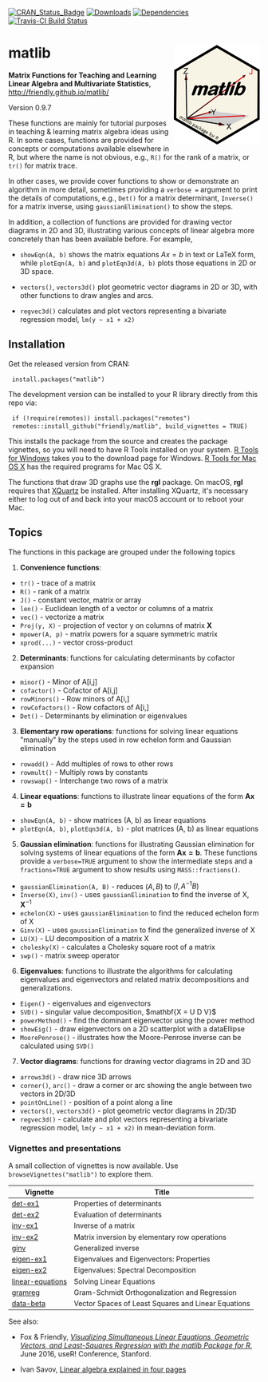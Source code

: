 <!-- badges: start -->

[![CRAN_Status_Badge](http://www.r-pkg.org/badges/version/matlib)](https://cran.r-project.org/package=matlib)
[![Downloads](http://cranlogs.r-pkg.org/badges/grand-total/matlib)](https://cran.r-project.org/package=matlib)
[![Dependencies](https://tinyverse.netlify.com/badge/matlib)](https://cran.r-project.org/package=matlib)
[![Travis-CI Build Status](https://travis-ci.org/friendly/matlib.svg?branch=master)](https://travis-ci.org/friendly/matlib)

<!-- badges: end -->

# matlib <img src="man/figures/logo.png" align="right" height="200px" />

**Matrix Functions for Teaching and Learning Linear Algebra and Multivariate Statistics**, http://friendly.github.io/matlib/

Version 0.9.7

These functions are mainly for tutorial purposes in teaching & learning matrix algebra
ideas using R. In some cases, functions are provided for concepts or computations available
elsewhere in R, but where the name is not obvious, e.g., `R()` for the rank of a matrix,
or `tr()` for matrix trace.

In other
cases, we provide cover functions to show or demonstrate an algorithm in more detail, sometimes
providing a `verbose =` argument to print the details of computations, e.g., `Det()` for a
matrix determinant, `Inverse()` for a matrix inverse, using `gaussianElimination()` to show the
steps.

In addition, a collection of functions are provided for drawing vector diagrams in 2D and 3D, illustrating
various concepts of linear algebra more concretely than has been available before.
For example, 

* `showEqn(A, b)` shows the matrix equations $A x = b$ in text or LaTeX form, while
`plotEqn(A, b)` and `plotEqn3d(A, b)` plots those equations in 2D or 3D space.

* `vectors()`, `vectors3d()` plot geometric vector diagrams in 2D or 3D, with other functions to draw
angles and arcs.

* `regvec3d()` calculates and plot vectors representing a bivariate regression model, `lm(y ~ x1 + x2)`

## Installation

Get the released version from CRAN:

     install.packages("matlib")

The development version can be installed to your R library directly from this repo via:

     if (!require(remotes)) install.packages("remotes")
     remotes::install_github("friendly/matlib", build_vignettes = TRUE)

This installs the package from the source and creates the package vignettes, 
so you will need to have R Tools installed on your system.  [R Tools for Windows](https://cran.r-project.org/bin/windows/Rtools/)
takes you to the download page for Windows.  [R Tools for Mac OS X](https://cran.r-project.org/bin/macosx/tools/)
has the required programs for Mac OS X.

The functions that draw 3D graphs use the **rgl** package. On macOS, **rgl** requires that [XQuartz](https://www.xquartz.org/) be installed. After installing XQuartz, it's necessary either to log out of and back into your macOS account or to reboot your Mac.


## Topics
The functions in this package are grouped under the following topics

1. **Convenience functions**:  

  - `tr()` - trace of a matrix
  - `R()` - rank of a matrix
  - `J()` - constant vector, matrix or array
  - `len()` - Euclidean length of a vector or columns of a matrix
  - `vec()` - vectorize a matrix
  - `Proj(y, X)` - projection of vector y on columns of matrix **X**
  - `mpower(A, p)` - matrix powers for a square symmetric matrix
  - `xprod(...)` - vector cross-product

2. **Determinants**: functions for calculating determinants by cofactor expansion

  - `minor()` - Minor of A[i,j]
  - `cofactor()` - Cofactor of A[i,j]
  - `rowMinors()` - Row minors of A[i,]
  - `rowCofactors()` - Row cofactors of A[i,]
  - `Det()` - Determinants by elimination or eigenvalues

3. **Elementary row operations**: functions for solving linear equations "manually" by the steps used in row echelon form and Gaussian elimination

  - `rowadd()` - Add multiples of rows to other rows
  - `rowmult()` - Multiply rows by constants
  - `rowswap()` - Interchange two rows of a matrix

4. **Linear equations**: functions to illustrate linear equations of the form $\mathbf{A x = b}$

  - `showEqn(A, b)` - show matrices (A, b) as linear equations
  - `plotEqn(A, b)`, `plotEqn3d(A, b)`  - plot matrices (A, b) as linear equations
  
5. **Gaussian elimination**: functions for illustrating Gaussian elimination for solving systems of linear equations of the form
$\mathbf{A x = b}$.  These functions provide a `verbose=TRUE` argument to show the intermediate steps
and a `fractions=TRUE` argument to show results using `MASS::fractions()`.

  - `gaussianElimination(A, B)` - reduces $(A, B)$ to $(I, A^{-1} B)$
  - `Inverse(X)`, `inv()` - uses `gaussianElimination` to find the inverse of X, $\mathbf{X}^{-1}$
  - `echelon(X)` - uses `gaussianElimination` to find the reduced echelon form of X
  - `Ginv(X)` - uses `gaussianElimination` to find the generalized inverse of X
  - `LU(X)` - LU decomposition of a matrix X
  - `cholesky(X)` - calculates a Cholesky square root of a matrix
  - `swp()` - matrix sweep operator

6. **Eigenvalues**: functions to illustrate the algorithms for calculating eigenvalues and eigenvectors and related matrix decompositions and generalizations.

  - `Eigen()` - eigenvalues and eigenvectors
  - `SVD()` - singular value decomposition, \$mathbf{X = U D V}$
  - `powerMethod()` - find the dominant eigenvector using the power method 
  - `showEig()` - draw eigenvectors on a 2D scatterplot with a dataEllipse
  - `MoorePenrose()` - illustrates how the Moore-Penrose inverse can be calculated using `SVD()`

7. **Vector diagrams**: functions for drawing vector diagrams in 2D and 3D

  - `arrows3d()` - draw nice 3D arrows
  - `corner()`, `arc()` -  draw a corner or arc showing the angle between two vectors in 2D/3D
  - `pointOnLine()` - position of a point along a line
  - `vectors()`, `vectors3d()` - plot geometric vector diagrams in 2D/3D 
  - `regvec3d()` - calculate and plot vectors representing a bivariate regression model, `lm(y ~ x1 + x2)` in mean-deviation form.

### Vignettes and presentations

A small collection of vignettes is now available.  Use `browseVignettes("matlib")` to explore them.

| Vignette                                                                            | Title                                         |
|-------------------------------------------------------------------------------------|-----------------------------------------------|
| [det-ex1](http://friendly.github.io/matlib/articles/det-ex1.html)                   | Properties of determinants                    |
| [det-ex2](http://friendly.github.io/matlib/articles/det-ex2.html)                   | Evaluation of determinants                    |
| [inv-ex1](http://friendly.github.io/matlib/articles/inv-ex1.html)                   | Inverse of a matrix                           |
| [inv-ex2](http://friendly.github.io/matlib/articles/inv-ex2.html)                   | Matrix inversion by elementary row operations |
| [ginv](http://friendly.github.io/matlib/articles/ginv.html)                         | Generalized inverse                           |
| [eigen-ex1](http://friendly.github.io/matlib/articles/eigen-ex1.html)              | Eigenvalues and Eigenvectors: Properties      |
| [eigen-ex2](http://friendly.github.io/matlib/articles/eigen-ex2.html)               | Eigenvalues: Spectral Decomposition           |
| [linear-equations](http://friendly.github.io/matlib/articles/linear-equations.html) | Solving Linear Equations                      |
| [gramreg](http://friendly.github.io/matlib/articles/gramreg.html)                   | Gram-Schmidt Orthogonalization and Regression |
| [data-beta](http://friendly.github.io/matlib/articles/data-beta.html)               | Vector Spaces of Least Squares and Linear Equations |


See also: 

* Fox & Friendly, [_Visualizing Simultaneous Linear Equations, Geometric Vectors, and Least-Squares Regression with the matlib Package for R_](https://socialsciences.mcmaster.ca/jfox/Papers/matlib-useR2016.pdf),
June 2016, useR! Conference, Stanford.

* Ivan Savov, [Linear algebra explained in four pages](https://souravsengupta.com/cds2016/lectures/Savov_Notes.pdf)


